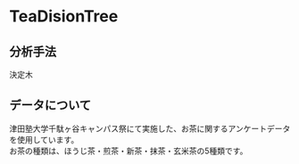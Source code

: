 # TeaDisionTree

## 分析手法
決定木

## データについて
津田塾大学千駄ヶ谷キャンパス祭にて実施した、お茶に関するアンケートデータを使用しています。<br>
お茶の種類は、ほうじ茶・煎茶・新茶・抹茶・玄米茶の5種類です。<br>
